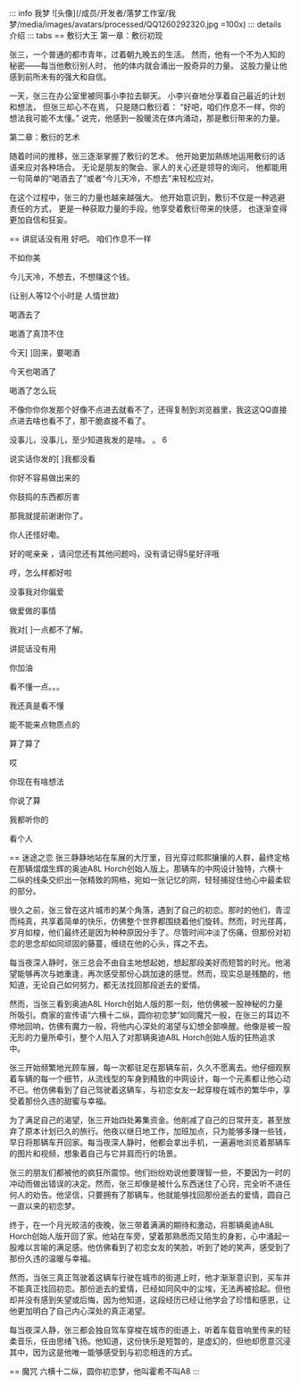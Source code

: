 ::: info 我梦
![头像](/成员/开发者/落梦工作室/我梦/media/images/avatars/processed/QQ1260292320.jpg =100x)
::: details 介绍
::: tabs
== 敷衍大王
第一章：敷衍初现

张三，一个普通的都市青年，过着朝九晚五的生活。
然而，他有一个不为人知的秘密——每当他敷衍别人时，
他的体内就会涌出一股奇异的力量。
这股力量让他感到前所未有的强大和自信。

一天，张三在办公室里被同事小李拉去聊天。
小李兴奋地分享着自己最近的计划和想法，
但张三却心不在焉，
只是随口敷衍着：
“好吧，咱们作息不一样，你的想法我可能不太懂。”
说完，他感到一股暖流在体内涌动，那是敷衍带来的力量。

第二章：敷衍的艺术

随着时间的推移，张三逐渐掌握了敷衍的艺术。
他开始更加熟练地运用敷衍的话语来应对各种场合。
无论是朋友的聚会、家人的关心还是领导的询问，
他都能用一句简单的“喝酒去了”或者“今儿天冷，不想去”来轻松应对。

在这个过程中，张三的力量也越来越强大。
他开始意识到，敷衍不仅是一种逃避责任的方式，
更是一种获取力量的手段。他享受着敷衍带来的快感，
也逐渐变得更加自信和狂妄。

== 讲屁话没有用
好吧。 咱们作息不一样

不如你美

今儿天冷，不想去，不想赚这个钱。

(让别人等12个小时是 人情世故)

喝酒去了

喝酒了真顶不住

今天[ ]回来，要喝酒

今天也喝酒了

喝酒了怎么玩

不像你你你发那个好像不点进去就看不了，还得复制到浏览器里，我这这QQ直接点进去啥也看不了，那干脆直接不看了。

没事儿，没事儿，至少知道我发的是啥。
。
6

说实话你发的[ ]我都没看

你好不容易做出来的

你鼓捣的东西都厉害

那我就提前谢谢你了。

你人还怪好嘞。

好的呢亲亲 ，请问您还有其他问题吗，没有请记得5星好评哦

哼，怎么样都好啦

没事我对你偏爱

做爱做的事情

我对[ ]一点都不了解。

讲屁话没有用

你加油

看不懂一点。。。

我还真是看不懂

能不能来点物质点的

算了算了

哎

你现在有啥想法

你说了算

我都听你的

看个人

== 迷途之恋
张三静静地站在车展的大厅里，目光穿过熙熙攘攘的人群，最终定格在那辆熠熠生辉的奥迪A8L Horch创始人版上。那辆车的中网设计独特，六横十二纵的线条交织出一张精致的网格，宛如一张记忆的网，轻轻捕捉住他心中最柔软的部分。

很久之前，张三曾在这片城市的某个角落，遇到了自己的初恋。那时的他们，青涩而纯真，共享着简单的快乐，仿佛整个世界都围绕着他们旋转。然而，时光荏苒，岁月如梭，他们最终还是因为种种原因分手了。尽管时间冲淡了伤痛，但那份对初恋的思念却如同顽固的藤蔓，缠绕在他的心头，挥之不去。

每当夜深人静时，张三总会不由自主地想起她，想起那段美好而短暂的时光。他渴望能够再次与她重逢，再次感受那份心跳加速的感觉。然而，现实总是残酷的，他知道，无论自己如何努力，都无法找回那段逝去的爱情。

然而，当张三看到奥迪A8L Horch创始人版的那一刻，他仿佛被一股神秘的力量所吸引。商家的宣传语“六横十二纵，圆你初恋梦”如同魔咒一般，在张三的耳边不停地回响，仿佛有魔力一般，将他内心深处的渴望与幻想全部唤醒。他像是被一股无形的力量所牵引，整个人陷入了对那辆奥迪A8L Horch创始人版的狂热追求中。

张三开始频繁地光顾车展，每一次都驻足在那辆车前，久久不愿离去。他仔细观察着车辆的每一个细节，从流线型的车身到精致的中网设计，每一个元素都让他心动不已。他仿佛看到了自己驾驶着这辆车，与初恋女友一起穿梭在城市的繁华中，享受着那份久违的甜蜜与幸福。

为了满足自己的渴望，张三开始四处筹集资金。他削减了自己的日常开支，甚至放弃了原本计划已久的旅行。他夜以继日地工作，加班加点，只为能够多赚一些钱，早日将那辆车开回家。每当夜深人静时，他都会拿出手机，一遍遍地浏览着那辆车的图片和视频，想象着自己与它并肩而行的场景。

张三的朋友们都被他的疯狂所震惊。他们纷纷劝说他要理智一些，不要因为一时的冲动而做出错误的决定。然而，张三却像是被什么东西迷住了心窍，完全听不进任何人的劝告。他坚信，只要拥有了那辆车，他就能够找回那份逝去的爱情，圆自己一直以来的初恋梦。

终于，在一个月光皎洁的夜晚，张三带着满满的期待和激动，将那辆奥迪A8L Horch创始人版开回了家。他站在车旁，望着那熟悉而又陌生的身影，心中涌起一股难以言喻的满足感。他仿佛看到了初恋女友的笑脸，听到了她的笑声，感受到了那份久违的温暖与幸福。

然而，当张三真正驾驶着这辆车行驶在城市的街道上时，他才渐渐意识到，买车并不能真正找回初恋。那份逝去的爱情，已经如同风中的尘埃，无法再被拾起。但他却并没有感到失望或后悔，因为他知道，这段经历已经让他学会了珍惜和感恩，让他更加明白了自己内心深处的真正渴望。

每当夜深人静，张三都会独自驾车穿梭在城市的街道上，听着车载音响里传来的轻柔音乐，任由思绪飞扬。他知道，这份快乐是短暂的，是虚幻的，但他却愿意沉浸其中，因为这是他唯一能够感受到与初恋相连的方式。

== 魔咒
六横十二纵，圆你初恋梦，他叫霍希不叫A8
:::